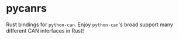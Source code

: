 # pycanrs

Rust bindings for `python-can`. Enjoy `python-can`'s broad support many
different CAN interfaces in Rust!
